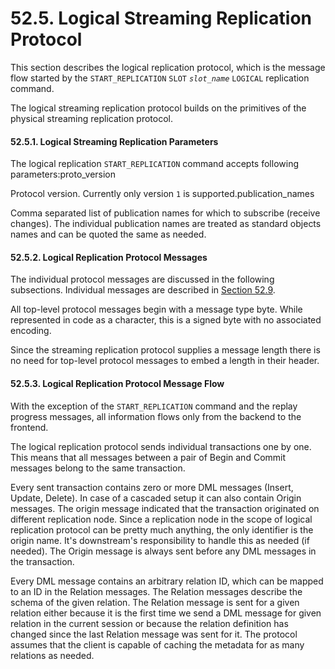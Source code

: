 # 52.5. Logical Streaming Replication Protocol

This section describes the logical replication protocol, which is the message flow started by the `START_REPLICATION` `SLOT` _`slot_name`_ `LOGICAL` replication command.

The logical streaming replication protocol builds on the primitives of the physical streaming replication protocol.

#### 52.5.1. Logical Streaming Replication Parameters

The logical replication `START_REPLICATION` command accepts following parameters:proto\_version

Protocol version. Currently only version `1` is supported.publication\_names

Comma separated list of publication names for which to subscribe (receive changes). The individual publication names are treated as standard objects names and can be quoted the same as needed.

#### 52.5.2. Logical Replication Protocol Messages

The individual protocol messages are discussed in the following subsections. Individual messages are described in [Section 52.9](https://www.postgresql.org/docs/10/static/protocol-logicalrep-message-formats.html).

All top-level protocol messages begin with a message type byte. While represented in code as a character, this is a signed byte with no associated encoding.

Since the streaming replication protocol supplies a message length there is no need for top-level protocol messages to embed a length in their header.

#### 52.5.3. Logical Replication Protocol Message Flow

With the exception of the `START_REPLICATION` command and the replay progress messages, all information flows only from the backend to the frontend.

The logical replication protocol sends individual transactions one by one. This means that all messages between a pair of Begin and Commit messages belong to the same transaction.

Every sent transaction contains zero or more DML messages (Insert, Update, Delete). In case of a cascaded setup it can also contain Origin messages. The origin message indicated that the transaction originated on different replication node. Since a replication node in the scope of logical replication protocol can be pretty much anything, the only identifier is the origin name. It's downstream's responsibility to handle this as needed (if needed). The Origin message is always sent before any DML messages in the transaction.

Every DML message contains an arbitrary relation ID, which can be mapped to an ID in the Relation messages. The Relation messages describe the schema of the given relation. The Relation message is sent for a given relation either because it is the first time we send a DML message for given relation in the current session or because the relation definition has changed since the last Relation message was sent for it. The protocol assumes that the client is capable of caching the metadata for as many relations as needed.
